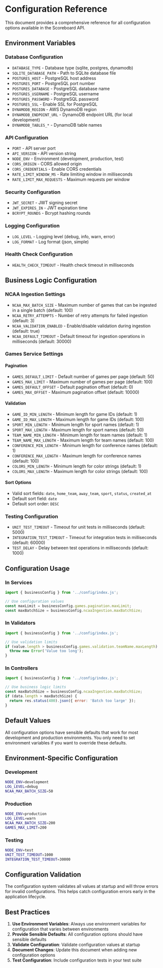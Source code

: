 # Configuration Reference

This document provides a comprehensive reference for all configuration options available in the Scoreboard API.

## Environment Variables

### Database Configuration
- `DATABASE_TYPE` - Database type (sqlite, postgres, dynamodb)
- `SQLITE_DATABASE_PATH` - Path to SQLite database file
- `POSTGRES_HOST` - PostgreSQL host address
- `POSTGRES_PORT` - PostgreSQL port number
- `POSTGRES_DATABASE` - PostgreSQL database name
- `POSTGRES_USERNAME` - PostgreSQL username
- `POSTGRES_PASSWORD` - PostgreSQL password
- `POSTGRES_SSL` - Enable SSL for PostgreSQL
- `DYNAMODB_REGION` - AWS DynamoDB region
- `DYNAMODB_ENDPOINT_URL` - DynamoDB endpoint URL (for local development)
- `DYNAMODB_TABLES_*` - DynamoDB table names

### API Configuration
- `PORT` - API server port
- `API_VERSION` - API version string
- `NODE_ENV` - Environment (development, production, test)
- `CORS_ORIGIN` - CORS allowed origin
- `CORS_CREDENTIALS` - Enable CORS credentials
- `RATE_LIMIT_WINDOW_MS` - Rate limiting window in milliseconds
- `RATE_LIMIT_MAX_REQUESTS` - Maximum requests per window

### Security Configuration
- `JWT_SECRET` - JWT signing secret
- `JWT_EXPIRES_IN` - JWT expiration time
- `BCRYPT_ROUNDS` - Bcrypt hashing rounds

### Logging Configuration
- `LOG_LEVEL` - Logging level (debug, info, warn, error)
- `LOG_FORMAT` - Log format (json, simple)

### Health Check Configuration
- `HEALTH_CHECK_TIMEOUT` - Health check timeout in milliseconds

## Business Logic Configuration

### NCAA Ingestion Settings
- `NCAA_MAX_BATCH_SIZE` - Maximum number of games that can be ingested in a single batch (default: 100)
- `NCAA_RETRY_ATTEMPTS` - Number of retry attempts for failed ingestion (default: 3)
- `NCAA_VALIDATION_ENABLED` - Enable/disable validation during ingestion (default: true)
- `NCAA_DEFAULT_TIMEOUT` - Default timeout for ingestion operations in milliseconds (default: 30000)

### Games Service Settings

#### Pagination
- `GAMES_DEFAULT_LIMIT` - Default number of games per page (default: 50)
- `GAMES_MAX_LIMIT` - Maximum number of games per page (default: 100)
- `GAMES_DEFAULT_OFFSET` - Default pagination offset (default: 0)
- `GAMES_MAX_OFFSET` - Maximum pagination offset (default: 10000)

#### Validation
- `GAME_ID_MIN_LENGTH` - Minimum length for game IDs (default: 1)
- `GAME_ID_MAX_LENGTH` - Maximum length for game IDs (default: 100)
- `SPORT_MIN_LENGTH` - Minimum length for sport names (default: 1)
- `SPORT_MAX_LENGTH` - Maximum length for sport names (default: 50)
- `TEAM_NAME_MIN_LENGTH` - Minimum length for team names (default: 1)
- `TEAM_NAME_MAX_LENGTH` - Maximum length for team names (default: 100)
- `CONFERENCE_MIN_LENGTH` - Minimum length for conference names (default: 1)
- `CONFERENCE_MAX_LENGTH` - Maximum length for conference names (default: 100)
- `COLORS_MIN_LENGTH` - Minimum length for color strings (default: 1)
- `COLORS_MAX_LENGTH` - Maximum length for color strings (default: 100)

#### Sort Options
- Valid sort fields: `date`, `home_team`, `away_team`, `sport`, `status`, `created_at`
- Default sort field: `date`
- Default sort order: `DESC`

### Testing Configuration
- `UNIT_TEST_TIMEOUT` - Timeout for unit tests in milliseconds (default: 5000)
- `INTEGRATION_TEST_TIMEOUT` - Timeout for integration tests in milliseconds (default: 60000)
- `TEST_DELAY` - Delay between test operations in milliseconds (default: 1000)

## Configuration Usage

### In Services
```javascript
import { businessConfig } from '../config/index.js';

// Use configuration values
const maxLimit = businessConfig.games.pagination.maxLimit;
const maxBatchSize = businessConfig.ncaaIngestion.maxBatchSize;
```

### In Validators
```javascript
import { businessConfig } from '../config/index.js';

// Use validation limits
if (value.length > businessConfig.games.validation.teamName.maxLength) {
  throw new Error('Value too long');
}
```

### In Controllers
```javascript
import { businessConfig } from '../config/index.js';

// Use business logic limits
const maxBatchSize = businessConfig.ncaaIngestion.maxBatchSize;
if (data.length > maxBatchSize) {
  return res.status(400).json({ error: 'Batch too large' });
}
```

## Default Values

All configuration options have sensible defaults that work for most development and production environments. You only need to set environment variables if you want to override these defaults.

## Environment-Specific Configuration

### Development
```bash
NODE_ENV=development
LOG_LEVEL=debug
NCAA_MAX_BATCH_SIZE=50
```

### Production
```bash
NODE_ENV=production
LOG_LEVEL=warn
NCAA_MAX_BATCH_SIZE=200
GAMES_MAX_LIMIT=200
```

### Testing
```bash
NODE_ENV=test
UNIT_TEST_TIMEOUT=1000
INTEGRATION_TEST_TIMEOUT=30000
```

## Configuration Validation

The configuration system validates all values at startup and will throw errors for invalid configurations. This helps catch configuration errors early in the application lifecycle.

## Best Practices

1. **Use Environment Variables**: Always use environment variables for configuration that varies between environments
2. **Provide Sensible Defaults**: All configuration options should have sensible defaults
3. **Validate Configuration**: Validate configuration values at startup
4. **Document Changes**: Update this document when adding new configuration options
5. **Test Configuration**: Include configuration tests in your test suite
